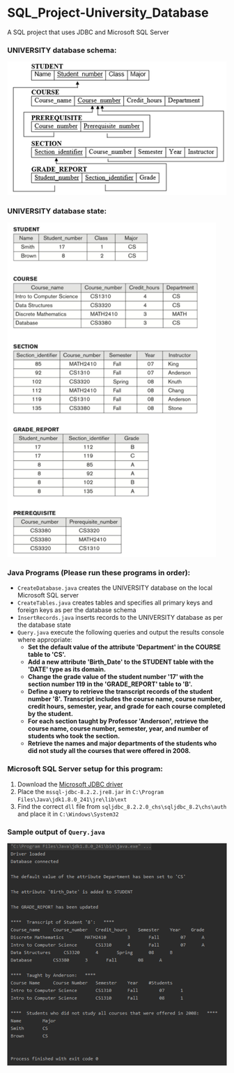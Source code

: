 # SQL_Project-University_Database
A SQL project that uses JDBC and Microsoft SQL Server

### UNIVERSITY database schema:

![Alt text](/screenshots/Database_Schema.png?raw=true "Database Schema")

### UNIVERSITY database state:

![Alt text](/screenshots/Database_States.png?raw=true "Database States")

### Java Programs (Please run these programs in order):
- ```CreateDatabase.java``` creates the UNIVERSITY database on the local Microsoft SQL server
- ```CreateTables.java``` creates tables and specifies all primary keys and foreign keys as per the database schema
- ```InsertRecords.java``` inserts records to the UNIVERSITY database as per the database state
- ```Query.java``` execute the following queries and output the results console where appropriate:
  - **Set the default value of the attribute 'Department' in the COURSE table to 'CS'.**
  - **Add a new attribute 'Birth_Date' to the STUDENT table with the 'DATE' type as its domain.**
  - **Change the grade value of the student number '17' with the section number 119 in the 'GRADE_REPORT' table to 'B'.**
  - **Define a query to retrieve the transcript records of the student number '8'. Transcript includes the course name, course number, credit hours, semester, year, and grade for each course completed by the student.**
  - **For each section taught by Professor 'Anderson', retrieve the course name, course number, semester, year, and number of students who took the section.**
  - **Retrieve the names and major departments of the students who did not study all the courses that were offered in 2008.**

### Microsoft SQL Server setup for this program:
1. Download the [Microsoft JDBC driver](https://docs.microsoft.com/en-us/sql/connect/jdbc/download-microsoft-jdbc-driver-for-sql-server?view=sql-server-ver15) 
2. Place the ```mssql-jdbc-8.2.2.jre8.jar``` in ```C:\Program Files\Java\jdk1.8.0_241\jre\lib\ext``` 
3. Find the correct ```dll``` file from ```sqljdbc_8.2.2.0_chs\sqljdbc_8.2\chs\auth``` and place it in ```C:\Windows\System32```

### Sample output of ```Query.java```

![Alt text](/screenshots/Sample_Outputs.png?raw=true "Sample Outputs")
